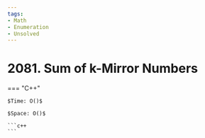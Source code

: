 ```yaml
---
tags:
- Math
- Enumeration
- Unsolved
---
```



# 2081. Sum of k-Mirror Numbers

=== "C++"

    $Time: O()$

    $Space: O()$

    ```c++
    ```